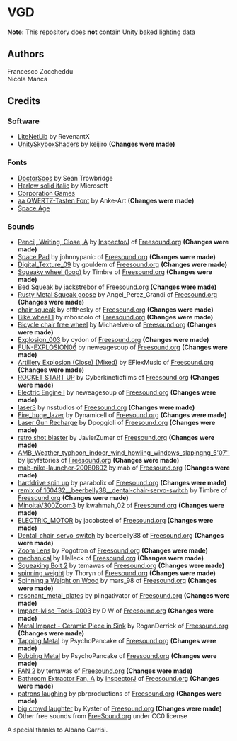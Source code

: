 # VGD
**Note:** This repository does **not** contain Unity baked lighting data
## Authors
Francesco Zoccheddu  
Nicola Manca
## Credits
### Software
- [LiteNetLib](https://github.com/RevenantX/LiteNetLib) by RevenantX
- [UnitySkyboxShaders](https://github.com/keijiro/UnitySkyboxShaders) by keijiro **(Changes were made)**
### Fonts
- [DoctorSoos](https://www.dafont.com/doctor-soos.font) by Sean Trowbridge
- [Harlow solid italic](https://docs.microsoft.com/en-us/typography/font-list/harlow-solid-italic) by Microsoft
- [Corporation Games](https://www.dafont.com/it/corporation-games.font)
- [aa QWERTZ-Tasten Font](https://www.fontspace.com/anke-art/aa-qwertz-tasten) by Anke-Art **(Changes were made)**
- [Space Age](https://www.dafont.com/space-age.font)
### Sounds
- [Pencil, Writing, Close, A](https://freesound.org/people/InspectorJ/sounds/398271/) by [InspectorJ](www.jshaw.co.uk) of [Freesound.org](https://freesound.org) **(Changes were made)**
- [Space Pad](https://freesound.org/people/johnnypanic/sounds/361847/) by johnnypanic of [Freesound.org](https://freesound.org) **(Changes were made)**
- [Digital_Texture_09](https://freesound.org/people/gouldem/sounds/447525/) by gouldem of [Freesound.org](https://freesound.org) **(Changes were made)**
- [Squeaky wheel (loop)](https://freesound.org/people/Timbre/sounds/71702/) by Timbre of [Freesound.org](https://freesound.org) **(Changes were made)**
- [Bed Squeak](https://freesound.org/people/jackstrebor/sounds/34854/) by jackstrebor of [Freesound.org](https://freesound.org) **(Changes were made)**
- [Rusty Metal Squeak goose](https://freesound.org/people/Angel_Perez_Grandi/sounds/52344/) by Angel_Perez_Grandi of [Freesound.org](https://freesound.org) **(Changes were made)**
- [chair squeak](https://freesound.org/people/offthesky/sounds/35801/) by offthesky of [Freesound.org](https://freesound.org) **(Changes were made)**
- [Bike wheel 1](https://freesound.org/people/mboscolo/sounds/212660/) by mboscolo of [Freesound.org](https://freesound.org) **(Changes were made)**
- [Bicycle chair free wheel](https://freesound.org/people/Michaelvelo/sounds/366815/) by Michaelvelo of [Freesound.org](https://freesound.org) **(Changes were made)**
- [Explosion_003](https://freesound.org/people/cydon/sounds/268555/) by cydon of [Freesound.org](https://freesound.org) **(Changes were made)**
- [FUN-EXPLOSION06](https://freesound.org/people/newagesoup/sounds/347328/) by neweagesoup of [Freesound.org](https://freesound.org) **(Changes were made)**
- [Artillery Explosion (Close) (Mixed)](https://freesound.org/people/EFlexMusic/sounds/388528/) by EFlexMusic of [Freesound.org](https://freesound.org) **(Changes were made)**
- [ROCKET START UP](https://freesound.org/people/Cyberkineticfilms/sounds/130202/) by Cyberkineticfilms of [Freesound.org](https://freesound.org) **(Changes were made)**
- [Electric Engine I](https://freesound.org/people/GeronimoGeronimo/sounds/338061/) by neweagesoup of [Freesound.org](https://freesound.org) **(Changes were made)**
- [laser3](https://freesound.org/people/nsstudios/sounds/344276/) by nsstudios of [Freesound.org](https://freesound.org) **(Changes were made)**
- [Fire_huge_lazer](https://freesound.org/people/Dynamicell/sounds/17831/) by Dynamicell of [Freesound.org](https://freesound.org) **(Changes were made)**
- [Laser Gun Recharge](https://freesound.org/people/Dpoggioli/sounds/196907/) by Dpoggioli of [Freesound.org](https://freesound.org) **(Changes were made)**
- [retro shot blaster](https://freesound.org/people/JavierZumer/sounds/257232/) by JavierZumer of [Freesound.org](https://freesound.org) **(Changes were made)**
- [AMB_Weather_typhoon_indoor_wind_howling_windows_slapingng_5'07''](https://freesound.org/people/ljdyfstories/sounds/394001/) by ljdyfstories of [Freesound.org](https://freesound.org) **(Changes were made)**
- [mab-nike-launcher-20080802](https://freesound.org/people/mab/sounds/58482/) by mab of [Freesound.org](https://freesound.org) **(Changes were made)**
- [harddrive spin up](https://freesound.org/people/parabolix/sounds/262956/) by parabolix of [Freesound.org](https://freesound.org) **(Changes were made)**
- [remix of 160432__beerbelly38__dental-chair-servo-switch](https://freesound.org/people/Timbre/sounds/162183/) by Timbre of [Freesound.org](https://freesound.org) **(Changes were made)**
- [MinoltaV300Zoom3](https://freesound.org/people/kwahmah_02/sounds/264105/) by kwahmah_02 of [Freesound.org](https://freesound.org) **(Changes were made)**
- [ELECTRIC_MOTOR](https://freesound.org/people/jacobsteel/sounds/336665/) by jacobsteel of [Freesound.org](https://freesound.org) **(Changes were made)**
- [Dental_chair_servo_switch](https://freesound.org/people/beerbelly38/sounds/160432/) by beerbelly38 of [Freesound.org](https://freesound.org) **(Changes were made)**
- [Zoom Lens](https://freesound.org/people/Pogotron/sounds/64314/) by Pogotron of [Freesound.org](https://freesound.org) **(Changes were made)**
- [mechanical](https://freesound.org/people/Halleck/sounds/19336/) by Halleck of [Freesound.org](https://freesound.org) **(Changes were made)**
- [Squeaking Bolt 2](https://freesound.org/people/temawas/sounds/256841/) by temawas of [Freesound.org](https://freesound.org) **(Changes were made)**
- [spinning weight](https://freesound.org/people/Thoryn/sounds/445822/) by Thoryn of [Freesound.org](https://freesound.org) **(Changes were made)**
- [Spinning a Weight on Wood](https://freesound.org/people/mars_98/sounds/445043/) by mars_98 of [Freesound.org](https://freesound.org) **(Changes were made)**
- [resonant_metal_plates](https://freesound.org/people/plingativator/sounds/188916/) by plingativator of [Freesound.org](https://freesound.org) **(Changes were made)**
- [Impact-Misc_Tools-0003](https://freesound.org/people/D%20W/sounds/144262/) by D W of [Freesound.org](https://freesound.org) **(Changes were made)**
- [Metal Impact - Ceramic Piece in Sink](https://freesound.org/people/RoganDerrick/sounds/260435/) by RoganDerrick of [Freesound.org](https://freesound.org) **(Changes were made)**
- [Tapping Metal](https://freesound.org/people/PsychoPancake/sounds/325238/) by PsychoPancake of [Freesound.org](https://freesound.org) **(Changes were made)**
- [Rubbing Metal](https://freesound.org/people/PsychoPancake/sounds/325235/) by PsychoPancake of [Freesound.org](https://freesound.org) **(Changes were made)**
- [FAN 2](https://freesound.org/people/temawas/sounds/179244/) by temawas of [Freesound.org](https://freesound.org) **(Changes were made)**
- [Bathroom Extractor Fan, A](https://freesound.org/people/InspectorJ/sounds/400577/) by [InspectorJ](www.jshaw.co.uk) of [Freesound.org](https://freesound.org) **(Changes were made)**
- [patrons laughing](https://freesound.org/people/pbrproductions/sounds/418831/) by pbrproductions of [Freesound.org](https://freesound.org) **(Changes were made)**
- [big crowd laughter](https://freesound.org/people/Kyster/sounds/124028/) by Kyster of [Freesound.org](https://freesound.org) **(Changes were made)**
- Other free sounds from [FreeSound.org](https://freesound.org/) under CC0 license

A special thanks to Albano Carrisi.